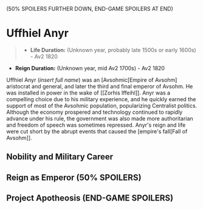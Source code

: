 (50% SPOILERS FURTHER DOWN, END-GAME SPOILERS AT END)

# Uffhiel Anyr

> - **Life Duration:** (Unknown year, probably late 1500s or early 1600s) - Av2 1820
- **Reign Duration:** (Unknown year, mid Av2 1700s) - Av2 1820

Uffhiel Anyr (*insert full name*) was an [Avsohmic[Empire of Avsohm] aristocrat and general, and later the third and final emperor of Avsohm. He was installed in power in the wake of [[Zorhis Iffeihl]]. Anyr was a compelling choice due to his military experience, and he quickly earned the support of most of the Avsohmic population, popularizing Centralist politics. Although the economy prospered and technology continued to rapidly advance under his rule, the government was also made more authoritarian and freedom of speech was sometimes repressed. Anyr's reign and life were cut short by the abrupt events that caused the [empire's fall[Fall of Avsohm]].

## Nobility and Military Career

## Reign as Emperor (50% SPOILERS)

## Project Apotheosis (END-GAME SPOILERS)
